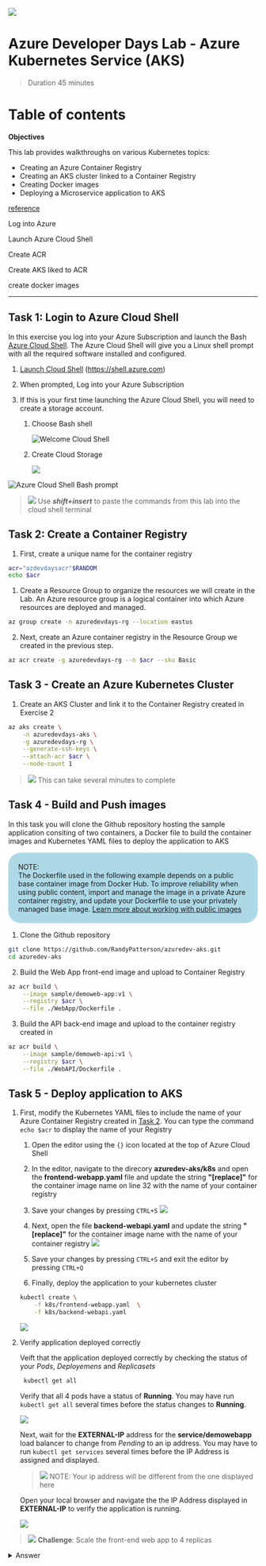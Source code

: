 
![](media/image_header.png)
# Azure Developer Days Lab - Azure Kubernetes Service (AKS)
>Duration 45 minutes

# Table of contents 


**Objectives**

This lab provides walkthroughs on various Kubernetes topics:  

  - Creating an Azure Container Registry
  - Creating an AKS cluster linked to a Container Registry
  - Creating Docker images
  - Deploying a Microservice application to AKS

[reference](https://docs.microsoft.com/en-us/azure/container-registry/container-registry-quickstart-task-cli)

Log into Azure

Launch Azure Cloud Shell 

Create ACR

Create AKS liked to ACR

create docker images

---
## Task 1: Login to Azure Cloud Shell
In this exercise you log into your Azure Subscription and launch the Bash [Azure Cloud Shell](https://docs.microsoft.com/en-us/azure/cloud-shell/overview). The Azure Cloud Shell will give you a Linux shell prompt with all the required software installed and configured.  

1. [Launch Cloud Shell](https://shell.azure.com)  (https://shell.azure.com)
1. When prompted, Log into your Azure Subscription 
1. If this is your first time launching the Azure Cloud Shell, you will need to create a storage account. 

    1. Choose Bash shell

        ![Welcome Cloud Shell](media/image-1.png) 
    
    1. Create Cloud Storage
    
        ![](/media/image-2.png)    

![](media/image-3.png "Azure Cloud Shell Bash prompt")
>![](media/idea.png) Use ***shift+insert*** to paste the commands from this lab into the cloud shell terminal

## Task 2: Create a Container Registry 

1. First, create a unique name for the container registry 
```bash
acr="azdevdaysacr"$RANDOM
echo $acr
```


1. Create a Resource Group to organize the resources we will create in the Lab.  An Azure resource group is a logical container into which Azure resources are deployed and managed.

```bash
az group create -n azuredevdays-rg --location eastus
```

2. Next, create an Azure container registry in the Resource Group we created in the previous step.

```bash 
az acr create -g azuredevdays-rg --n $acr --sku Basic
```

## Task 3 - Create an Azure Kubernetes Cluster 

1. Create an AKS Cluster and link it to the Container Registry created in Exercise 2

```bash 
az aks create \
    -n azuredevdays-aks \
    -g azuredevdays-rg \
    --generate-ssh-keys \
    --attach-acr $acr \
    --node-count 1
```
>![](media/idea.png) This can take several minutes to complete 



## Task 4 - Build and Push images
In this task you will clone the Github repository hosting the sample application consiting of two containers, a Docker file to build the container images and Kubernetes YAML files to deploy the application to AKS


<div style="border-radius: 25px; background: lightblue;padding: 20px; margin: 15px 0 15px 0" > 

<div>NOTE:</div>
The Dockerfile used in the following example depends on a public base container image from Docker Hub. To improve reliability when using public content, import and manage the image in a private Azure container registry, and update your Dockerfile to use your privately managed base image. <a href="https://docs.microsoft.com/en-us/azure/container-registry/buffer-gate-public-content">Learn more about working with public images</a>

</div>


1. Clone the Github repository

```bash
git clone https://github.com/RandyPatterson/azuredev-aks.git
cd azuredev-aks
```

2. Build the Web App front-end image and upload to Container Registry
```bash
az acr build \
    --image sample/demoweb-app:v1 \
    --registry $acr \
    --file ./WebApp/Dockerfile .
```

3. Build the API back-end image and upload to the container registry created in 
```bash
az acr build \
    --image sample/demoweb-api:v1 \
    --registry $acr \
    --file ./WebAPI/Dockerfile .
```
## Task 5 - Deploy application to AKS

1. First, modify the Kubernetes YAML files to include the name of your Azure Container Registry created in [Task 2](#task-2-create-a-container-registry). You can type the command ``` echo $acr ``` to display the name of your Registry

    1. Open the editor using the ```{}``` icon located at the top of Azure Cloud Shell
    1. In the editor, navigate to the direcory **azuredev-aks/k8s** and open the **frontend-webapp.yaml** file and update the string **"[replace]"** for the container image name on line 32 with the name of your container registry 
    1. Save your changes by pressing ```CTRL+S```
    ![](media/image-4.png)

    1. Next, open the file **backend-webapi.yaml** and update the string **"[replace]"** for the container image name with the name of your container registry 
    ![](media/image-5.png)

    1. Save your changes by pressing ```CTRL+S``` and exit the editor by pressing ```CTRL+Q```

    1. Finally, deploy the application to your kubernetes cluster 

    ```bash
    kubectl create \
        -f k8s/frontend-webapp.yaml  \
        -f k8s/backend-webapi.yaml
    ```
    ![](media/image-6.png)

1. Verify application deployed correctly 

    Veift that the application deployed correctly by checking the status of your *Pods*, *Deployemens* and *Replicasets*
    ```bash
     kubectl get all
    ```

    Verify that all 4 pods have a status of **Running**. You may have run ```kubectl get all``` several times before the status changes to **Running**.  
    
    ![](media/image-7.png)

    Next, wait for the **EXTERNAL-IP** address for the **service/demowebapp** load balancer to change from *Pending* to an ip address.  You may have to run ```kubectl get services``` several times before the IP Address is assigned and displayed.  

    >![](media/idea.png) NOTE: Your ip address will be different from the one displayed here

    Open your local browser and navigate the the IP Address displayed in **EXTERNAL-IP** to verify the application is running.

    ![](media/image-8.png)



>![](/media/challange.png) **Challenge**: Scale the front-end web app to 4 replicas

<details>
<summary>Answer</summary>

### Scale the front-end web app to 4 replicas
```bash
kubectl scale ......
```
</details>

